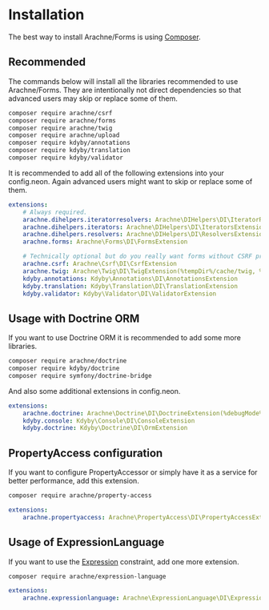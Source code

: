 Installation
====

The best way to install Arachne/Forms is using [Composer](http://getcomposer.org/).

Recommended
----

The commands below will install all the libraries recommended to use Arachne/Forms. They are intentionally not direct dependencies so that advanced users may skip or replace some of them.

```sh
composer require arachne/csrf
composer require arachne/forms
composer require arachne/twig
composer require arachne/upload
composer require kdyby/annotations
composer require kdyby/translation
composer require kdyby/validator
```

It is recommended to add all of the following extensions into your config.neon. Again advanced users might want to skip or replace some of them.

```yml
extensions:
    # Always required.
    arachne.dihelpers.iteratorresolvers: Arachne\DIHelpers\DI\IteratorResolversExtension
    arachne.dihelpers.iterators: Arachne\DIHelpers\DI\IteratorsExtension
    arachne.dihelpers.resolvers: Arachne\DIHelpers\DI\ResolversExtension
    arachne.forms: Arachne\Forms\DI\FormsExtension

    # Technically optional but do you really want forms without CSRF protection, validation, files upload and a way to render them?
    arachne.csrf: Arachne\Csrf\DI\CsrfExtension
    arachne.twig: Arachne\Twig\DI\TwigExtension(%tempDir%/cache/twig, %debugMode%)
    kdyby.annotations: Kdyby\Annotations\DI\AnnotationsExtension
    kdyby.translation: Kdyby\Translation\DI\TranslationExtension
    kdyby.validator: Kdyby\Validator\DI\ValidatorExtension
```

Usage with Doctrine ORM
----

If you want to use Doctrine ORM it is recommended to add some more libraries.

```sh
composer require arachne/doctrine
composer require kdyby/doctrine
composer require symfony/doctrine-bridge
```

And also some additional extensions in config.neon.

```yml
extensions:
    arachne.doctrine: Arachne\Doctrine\DI\DoctrineExtension(%debugMode%)
    kdyby.console: Kdyby\Console\DI\ConsoleExtension
    kdyby.doctrine: Kdyby\Doctrine\DI\OrmExtension
```

PropertyAccess configuration
----

If you want to configure PropertyAccessor or simply have it as a service for better performance, add this extension.

```sh
composer require arachne/property-access
```

```yml
extensions:
    arachne.propertyaccess: Arachne\PropertyAccess\DI\PropertyAccessExtension
```

Usage of ExpressionLanguage
----

If you want to use the [Expression](http://symfony.com/doc/current/reference/constraints/Expression.html) constraint, add one more extension.

```sh
composer require arachne/expression-language
```

```yml
extensions:
    arachne.expressionlanguage: Arachne\ExpressionLanguage\DI\ExpressionLanguageExtension
```
